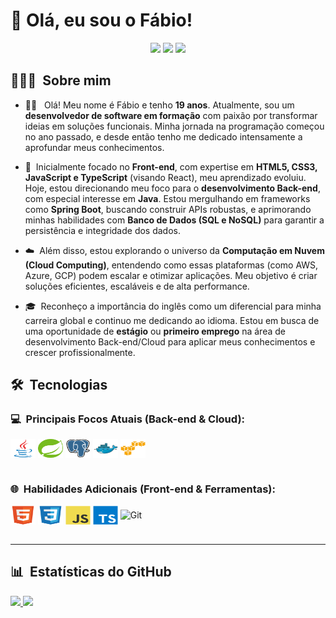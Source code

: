 # 👋 Olá, eu sou o Fábio!

<p align="center">
<a href="https://www.instagram.com/ofabiojunior___/"><img src="https://img.shields.io/badge/-@ofabiojunior___-E4405F?style=flat-square&logo=Instagram&logoColor=white"/></a>
<a href="https://www.linkedin.com/in/fabio-junior-developer/"><img src="https://img.shields.io/badge/-Fabio%20Junior%20-0077B5?style=flat-square&logo=Linkedin&logoColor=white"/></a>
<a href="mailto:fabioclash2005@gmail.com"><img src="https://img.shields.io/badge/-fabioclash2005@gmail.com-D14836?style=flat-square&logo=Gmail&logoColor=white"/></a>
</p>

## 👨🏻‍💻 &nbsp;Sobre mim

- 🧑‍💻 &nbsp; Olá! Meu nome é Fábio e tenho **19 anos**. Atualmente, sou um **desenvolvedor de software em formação** com paixão por transformar ideias em soluções funcionais. Minha jornada na programação começou no ano passado, e desde então tenho me dedicado intensamente a aprofundar meus conhecimentos.

- 🚀 &nbsp;Inicialmente focado no **Front-end**, com expertise em **HTML5, CSS3, JavaScript e TypeScript** (visando React), meu aprendizado evoluiu. Hoje, estou direcionando meu foco para o **desenvolvimento Back-end**, com especial interesse em **Java**. Estou mergulhando em frameworks como **Spring Boot**, buscando construir APIs robustas, e aprimorando minhas habilidades com **Banco de Dados (SQL e NoSQL)** para garantir a persistência e integridade dos dados.

- ☁️ &nbsp;Além disso, estou explorando o universo da **Computação em Nuvem (Cloud Computing)**, entendendo como essas plataformas (como AWS, Azure, GCP) podem escalar e otimizar aplicações. Meu objetivo é criar soluções eficientes, escaláveis e de alta performance.

- 🎓 &nbsp;Reconheço a importância do inglês como um diferencial para minha carreira global e continuo me dedicando ao idioma. Estou em busca de uma oportunidade de **estágio** ou **primeiro emprego** na área de desenvolvimento Back-end/Cloud para aplicar meus conhecimentos e crescer profissionalmente.

## 🛠 &nbsp;Tecnologias

### 💻 &nbsp;Principais Focos Atuais (Back-end & Cloud):

<div>
<img align="center" alt="Java" height="30" width="40" src="https://raw.githubusercontent.com/devicons/devicon/master/icons/java/java-original.svg">
<img align="center" alt="Spring" height="30" width="40" src="https://raw.githubusercontent.com/devicons/devicon/master/icons/spring/spring-original.svg">
<img align="center" alt="PostgreSQL" height="30" width="40" src="https://raw.githubusercontent.com/devicons/devicon/master/icons/postgresql/postgresql-original.svg">
<img align="center" alt="Docker" height="30" width="40" src="https://raw.githubusercontent.com/devicons/devicon/master/icons/docker/docker-original.svg">
<img align="center" alt="AWS" height="30" width="40" src="https://raw.githubusercontent.com/devicons/devicon/master/icons/amazonwebservices/amazonwebservices-original.svg">
</div>
<br>

### 🌐 &nbsp;Habilidades Adicionais (Front-end & Ferramentas):

<div>
<img align="center" alt="HTML" height="30" width="40" src="https://raw.githubusercontent.com/devicons/devicon/master/icons/html5/html5-original.svg">
<img align="center" alt="CSS" height="30" width="40" src="https://raw.githubusercontent.com/devicons/devicon/master/icons/css3/css3-original.svg">
<img align="center" alt="JavaScript" height="30" width="40" src="https://raw.githubusercontent.com/devicons/devicon/master/icons/javascript/javascript-original.svg">
<img align="center" alt="TypeScript" height="30" width="40" src="https://raw.githubusercontent.com/devicons/devicon/master/icons/typescript/typescript-original.svg">
<img align="center" alt="Git" height="30" width="40" src="https://cdn.jsdelivr.net/gh/devicons/devicon/icons/git/git-original.svg" />
</div>
<br>

---

## 📊 &nbsp;Estatísticas do GitHub

<div>
 <a href="https://github.com/fabiobud">
  <img height="180em" src="https://github-readme-stats.vercel.app/api?username=FabioJuniorDeveloper&show_icons=true&theme=dracula&include_all_commits=true&count_private=true"/>
  <img height="180em" src="https://github-readme-stats.vercel.app/api/top-langs/?username=FabioJuniorDeveloper&layout=compact&langs_count=7&theme=dracula"/> 
</div>
